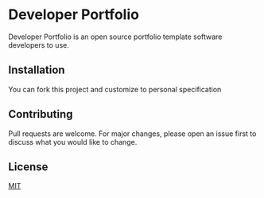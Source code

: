 # Developer Portfolio

Developer Portfolio is an open source portfolio template software developers to use.

## Installation

You can fork this project and customize to personal specification


## Contributing
Pull requests are welcome. For major changes, please open an issue first to discuss what you would like to change.

## License
[MIT](https://choosealicense.com/licenses/mit/)